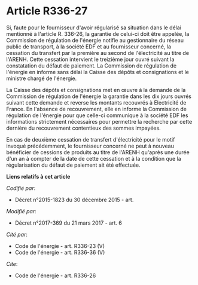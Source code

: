 # Article R336-27

Si, faute pour le fournisseur d'avoir régularisé sa situation dans le délai mentionné à l'article R. 336-26, la garantie de
celui-ci doit être appelée, la Commission de régulation de l'énergie notifie au gestionnaire du réseau public de transport, à
la société EDF et au fournisseur concerné, la cessation du transfert par la première au second de l'électricité au titre de
l'ARENH. Cette cessation intervient le treizième jour ouvré  suivant la constatation du défaut de paiement. La Commission de
régulation de l'énergie en informe sans délai la Caisse des dépôts et consignations et le ministre chargé de l'énergie. 

La Caisse des dépôts et consignations met en œuvre à la demande de la Commission de régulation de l'énergie la garantie dans
les dix jours ouvrés suivant cette demande et reverse les montants recouvrés à Electricité de France. En l'absence de
recouvrement, elle en informe la Commission de régulation de l'énergie pour que celle-ci communique à la société EDF les
informations strictement nécessaires pour permettre la recherche par cette dernière du recouvrement contentieux des sommes
impayées. 

En cas de deuxième cessation de transfert d'électricité pour le motif invoqué précédemment, le fournisseur concerné ne peut à
nouveau bénéficier de cessions de produits au titre de l'ARENH qu'après une durée d'un an à compter de la date de cette
cessation et à la condition que la régularisation du défaut de paiement ait été effectuée.

**Liens relatifs à cet article**

_Codifié par_:

  - Décret n°2015-1823 du 30 décembre 2015 - art.

_Modifié par_:

  - Décret n°2017-369 du 21 mars 2017 - art. 6

_Cité par_:

  - Code de l'énergie - art. R336-23 (V)
  - Code de l'énergie - art. R336-36 (V)

_Cite_:

  - Code de l'énergie - art. R336-26
